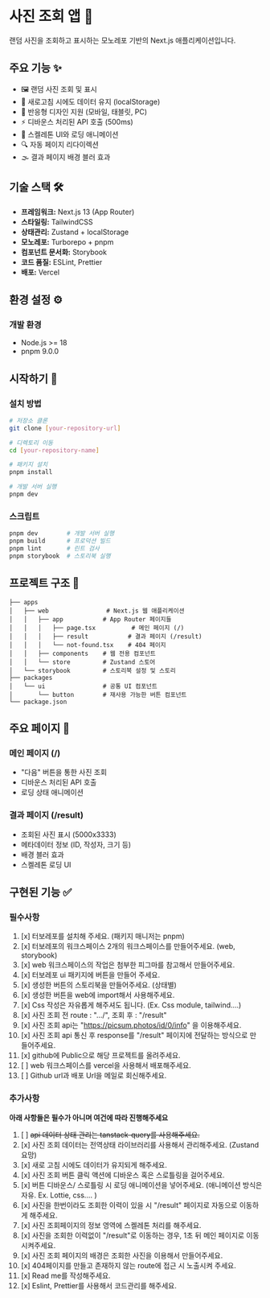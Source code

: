 # 사진 조회 앱 📸

랜덤 사진을 조회하고 표시하는 모노레포 기반의 Next.js 애플리케이션입니다.

## 주요 기능 ✨

- 🖼️ 랜덤 사진 조회 및 표시
- 🔄 새로고침 시에도 데이터 유지 (localStorage)
- 📱 반응형 디자인 지원 (모바일, 태블릿, PC)
- ⚡ 디바운스 처리된 API 호출 (500ms)
- 🎨 스켈레톤 UI와 로딩 애니메이션
- 🔍 자동 페이지 리다이렉션
- 🌫️ 결과 페이지 배경 블러 효과

## 기술 스택 🛠️

- **프레임워크:** Next.js 13 (App Router)
- **스타일링:** TailwindCSS
- **상태관리:** Zustand + localStorage
- **모노레포:** Turborepo + pnpm
- **컴포넌트 문서화:** Storybook
- **코드 품질:** ESLint, Prettier
- **배포:** Vercel

## 환경 설정 ⚙️

### 개발 환경

- Node.js >= 18
- pnpm 9.0.0

## 시작하기 🚀

### 설치 방법

```bash
# 저장소 클론
git clone [your-repository-url]

# 디렉토리 이동
cd [your-repository-name]

# 패키지 설치
pnpm install

# 개발 서버 실행
pnpm dev
```

### 스크립트

```bash
pnpm dev        # 개발 서버 실행
pnpm build      # 프로덕션 빌드
pnpm lint       # 린트 검사
pnpm storybook  # 스토리북 실행
```

## 프로젝트 구조 📁

```
├── apps
│   ├── web                # Next.js 웹 애플리케이션
│   │   ├── app           # App Router 페이지들
│   │   │   ├── page.tsx          # 메인 페이지 (/)
│   │   │   ├── result           # 결과 페이지 (/result)
│   │   │   └── not-found.tsx    # 404 페이지
│   │   ├── components    # 웹 전용 컴포넌트
│   │   └── store         # Zustand 스토어
│   └── storybook         # 스토리북 설정 및 스토리
├── packages
│   └── ui                # 공통 UI 컴포넌트
│       └── button        # 재사용 가능한 버튼 컴포넌트
└── package.json
```

## 주요 페이지 🎯

### 메인 페이지 (/)

- "다음" 버튼을 통한 사진 조회
- 디바운스 처리된 API 호출
- 로딩 상태 애니메이션

### 결과 페이지 (/result)

- 조회된 사진 표시 (5000x3333)
- 메타데이터 정보 (ID, 작성자, 크기 등)
- 배경 블러 효과
- 스켈레톤 로딩 UI

## 구현된 기능 ✅

### 필수사항

1. [x] 터보레포를 설치해 주세요. (패키지 매니저는 pnpm)
2. [x] 터보레포의 워크스페이스 2개의 워크스페이스를 만들어주세요. (web, storybook)
3. [x] web 워크스페이스의 작업은 첨부한 피그마를 참고해서 만들어주세요.
4. [x] 터보레포 ui 패키지에 버튼을 만들어 주세요.
5. [x] 생성한 버튼의 스토리북을 만들어주세요. (상태별)
6. [x] 생성한 버튼을 web에 import해서 사용해주세요.
7. [x] Css 작성은 자유롭게 해주셔도 됩니다. (Ex. Css module, tailwind….)
8. [x] 사진 조회 전 route : ".../", 조회 후 : "/result"
9. [x] 사진 조회 api는 "https://picsum.photos/id/0/info" 을 이용해주세요.
10. [x] 사진 조회 api 통신 후 response를 "/result" 페이지에 전달하는 방식으로 만들어주세요.
11. [x] github에 Public으로 해당 프로젝트를 올려주세요.
12. [ ] web 워크스페이스를 vercel을 사용해서 배포해주세요.
13. [ ] Github url과 배포 Url을 메일로 회신해주세요.

### 추가사항

**아래 사항들은 필수가 아니며 여건에 따라 진행해주세요**

1. [ ] ~~api 데이터 상태 관리는 tanstack-query를 사용해주세요.~~
2. [x] 사진 조회 데이터는 전역상태 라이브러리를 사용해서 관리해주세요. (Zustand 요망)
3. [x] 새로 고침 시에도 데이터가 유지되게 해주세요.
4. [x] 사진 조회 버튼 클릭 액션에 디바운스 혹은 스로틀링을 걸어주세요.
5. [x] 버튼 디바운스/ 스로틀링 시 로딩 애니메이션을 넣어주세요. (애니메이션 방식은 자유. Ex. Lottie, css…. )
6. [x] 사진을 한번이라도 조회한 이력이 있을 시 "/result" 페이지로 자동으로 이동하게 해주세요.
7. [x] 사진 조회페이지의 정보 영역에 스켈레톤 처리를 해주세요.
8. [x] 사진을 조회한 이력없이 "/result"로 이동하는 경우, 1초 뒤 메인 페이지로 이동시켜주세요.
9. [x] 사진 조회 페이지의 배경은 조회한 사진을 이용해서 만들어주세요.
10. [x] 404페이지를 만들고 존재하지 않는 route에 접근 시 노출시켜 주세요.
11. [x] Read me를 작성해주세요.
12. [x] Eslint, Prettier를 사용해서 코드관리를 해주세요.
